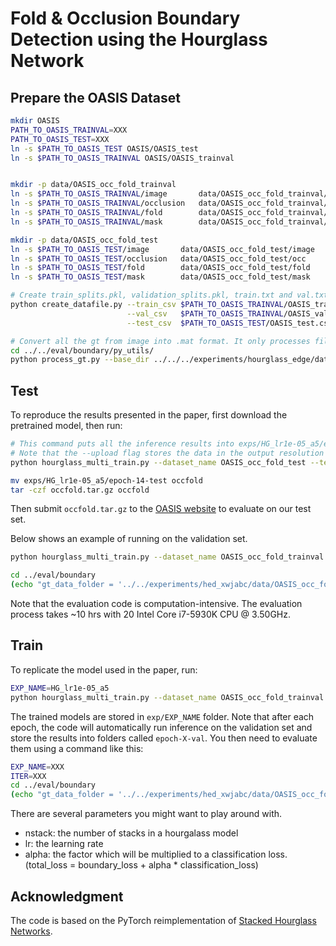 # Fold & Occlusion Boundary Detection using the Hourglass Network


## Prepare the OASIS Dataset

```bash
mkdir OASIS
PATH_TO_OASIS_TRAINVAL=XXX
PATH_TO_OASIS_TEST=XXX
ln -s $PATH_TO_OASIS_TEST OASIS/OASIS_test
ln -s $PATH_TO_OASIS_TRAINVAL OASIS/OASIS_trainval


mkdir -p data/OASIS_occ_fold_trainval
ln -s $PATH_TO_OASIS_TRAINVAL/image       data/OASIS_occ_fold_trainval/image
ln -s $PATH_TO_OASIS_TRAINVAL/occlusion   data/OASIS_occ_fold_trainval/occ
ln -s $PATH_TO_OASIS_TRAINVAL/fold        data/OASIS_occ_fold_trainval/fold
ln -s $PATH_TO_OASIS_TRAINVAL/mask        data/OASIS_occ_fold_trainval/mask

mkdir -p data/OASIS_occ_fold_test
ln -s $PATH_TO_OASIS_TEST/image       data/OASIS_occ_fold_test/image
ln -s $PATH_TO_OASIS_TEST/occlusion   data/OASIS_occ_fold_test/occ
ln -s $PATH_TO_OASIS_TEST/fold        data/OASIS_occ_fold_test/fold
ln -s $PATH_TO_OASIS_TEST/mask        data/OASIS_occ_fold_test/mask

# Create train_splits.pkl, validation_splits.pkl, train.txt and val.txt under folder data/OASIS_occ_fold_trainval, and test_splits.pkl and test.txt under data/OASIS_occ_fold_test
python create_datafile.py --train_csv $PATH_TO_OASIS_TRAINVAL/OASIS_train.csv \
                          --val_csv   $PATH_TO_OASIS_TRAINVAL/OASIS_val.csv\
                          --test_csv  $PATH_TO_OASIS_TEST/OASIS_test.csv 

# Convert all the gt from image into .mat format. It only processes files specified in validation_splits.pkl and test_splits.pkl
cd ../../eval/boundary/py_utils/
python process_gt.py --base_dir ../../../experiments/hourglass_edge/data/OASIS_occ_fold_trainval --pkl validation_splits.pkl
```


## Test

To reproduce the results presented in the paper, first download the pretrained model, then run:

```bash
# This command puts all the inference results into exps/HG_lr1e-05_a5/epoch-14-test.
# Note that the --upload flag stores the data in the output resolution of the network, which would be resized to the same resolution as the input image on the evaluation server. 
python hourglass_multi_train.py --dataset_name OASIS_occ_fold_test --test --nstack 1 --checkpoint exps/HG_lr1e-05_a5/epoch-14-checkpoint.pt --exp_name HG_lr1e-05_a5 --upload

mv exps/HG_lr1e-05_a5/epoch-14-test occfold
tar -czf occfold.tar.gz occfold
```

Then submit `occfold.tar.gz` to the [OASIS website](https://pvl.cs.princeton.edu/OASIS) to evaluate on our test set.

Below shows an example of running on the validation set.

```bash
python hourglass_multi_train.py --dataset_name OASIS_occ_fold_trainval --val --nstack 1 --checkpoint exps/HG_lr1e-05_a5/epoch-14-checkpoint.pt --exp_name HG_lr1e-05_a5

cd ../eval/boundary
(echo "gt_data_folder = '../../experiments/hed_xwjabc/data/OASIS_occ_fold_trainval'"; echo "boundary_dir = '../../experiments/hourglass_edge/exps/HG_lr1e-05_a5/epoch-14-val/boundary'"; echo "class_dir = '../../experiments/hourglass_edge/exps/HG_lr1e-05_a5/epoch-14-val/class'"; cat eval_edge_multi.m)|matlab -nodisplay -nodesktop -nosplash
```

Note that the evaluation code is computation-intensive. The evaluation process takes ~10 hrs with 20 Intel Core i7-5930K CPU @ 3.50GHz.


## Train

To replicate the model used in the paper, run:

```bash
EXP_NAME=HG_lr1e-05_a5
python hourglass_multi_train.py --dataset_name OASIS_occ_fold_trainval --exp_name $EXP_NAME --max_epoch 30 --nstack 1 --lr 1e-05 --alpha 5
```

The trained models are stored in `exp/EXP_NAME` folder. Note that after each epoch, the code will automatically run inference on the validation set and store the results into folders called `epoch-X-val`. You then need to evaluate them using a command like this:

```bash
EXP_NAME=XXX
ITER=XXX
cd ../eval/boundary
(echo "gt_data_folder = '../../experiments/hed_xwjabc/data/OASIS_occ_fold_trainval'"; echo "boundary_dir = '../../experiments/hourglass_edge/exps/$EXP_NAME/epoch-$ITER-val/boundary'"; echo "class_dir = '../../experiments/hourglass_edge/exps/$EXP_NAME/epoch-$ITER-val/class'"; cat eval_edge_multi.m)|matlab -nodisplay -nodesktop -nosplash
```

There are several parameters you might want to play around with.
- nstack:  the number of stacks in a hourgalass model
- lr: the learning rate
- alpha: the factor which will be multiplied to a classification loss. (total_loss = boundary_loss + alpha * classification_loss)


## Acknowledgment

The code is based on the PyTorch reimplementation of [Stacked Hourglass Networks](https://github.com/princeton-vl/pytorch_stacked_hourglass).